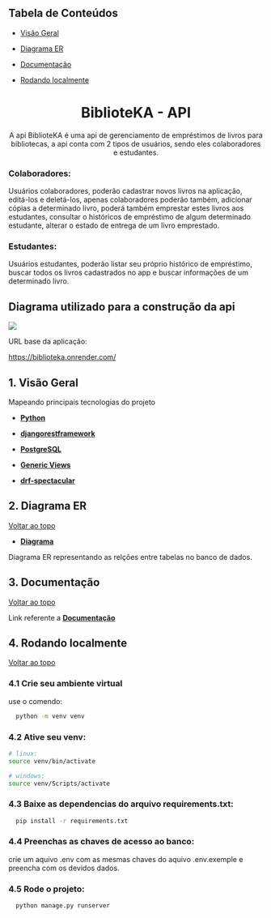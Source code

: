 ## Tabela de Conteúdos

- [Visão Geral](#1-visão-geral)

- [Diagrama ER](#2-diagrama-er)

- [Documentação](#3-documentação)

- [Rodando localmente](#4-rodando-localmente)

<h1 align="center">
  BiblioteKA - API
</h1>

<p align = "center">
A api BiblioteKA é uma api de gerenciamento de empréstimos de livros para bibliotecas, a api conta com 2 tipos de usuários, sendo eles colaboradores e estudantes.
</p>

### Colaboradores:
<p>Usuários colaboradores, poderão cadastrar novos livros na aplicação, editá-los e deletá-los, apenas colaboradores poderão também, adicionar cópias a determinado livro, poderá também emprestar estes livros aos estudantes, consultar o históricos de empréstimo de algum determinado estudante, alterar o estado de entrega de um livro emprestado.</p>

### Estudantes:
<p>Usuários estudantes, poderão listar seu próprio histórico de empréstimo, buscar todos os livros cadastrados no app e buscar informações de um determinado livro.

 ## Diagrama utilizado para a construção da api

<img src="https://i.imgur.com/ehNZ9nw.png"/>

URL base da aplicação:

https://biblioteka.onrender.com/

## 1. Visão Geral
Mapeando principais tecnologias do projeto

- **[Python](https://www.python.org/doc/)**

- **[djangorestframework](https://www.django-rest-framework.org/)**

- **[PostgreSQL](https://www.postgresql.org/)**

- **[Generic Views](https://docs.djangoproject.com/en/4.1/topics/class-based-views/generic-display/)**

- **[drf-spectacular](https://drf-spectacular.readthedocs.io/en/latest/)**

## 2. Diagrama ER
[ Voltar ao topo ](#tabela-de-conteúdos)

- **[Diagrama](https://imgur.com/a/bDhkxqV)**

Diagrama ER representando as relções entre tabelas no banco de dados.

## 3. Documentação
[ Voltar ao topo ](#tabela-de-conteúdos)

Link referente a **[Documentação](https://biblioteka.onrender.com/api/docs/swagger-ui/)**

## 4. Rodando localmente
[ Voltar ao topo ](#tabela-de-conteúdos)

### 4.1 Crie seu ambiente virtual

use o comendo:

```bash
  python -m venv venv
```

### 4.2 Ative seu venv:

```bash
# linux:
source venv/bin/activate

# windows:
source venv/Scripts/activate
```

### 4.3 Baixe as dependencias do arquivo requirements.txt:

```bash
  pip install -r requirements.txt
```

### 4.4 Preenchas as chaves de acesso ao banco:
  crie um aquivo .env com as mesmas chaves do aquivo .env.exemple e preencha com os devidos dados.
  
### 4.5 Rode o projeto:

```bash
  python manage.py runserver
```
